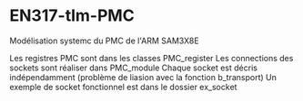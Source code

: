 # EN317-tlm-PMC
Modélisation systemc du PMC de l'ARM SAM3X8E

Les registres PMC sont dans les classes PMC_register
Les connections des sockets sont réaliser dans PMC_module
Chaque socket est décris indépendamment (problème de liasion avec la fonction b_transport)
Un exemple de socket fonctionnel est dans le dossier ex_socket
